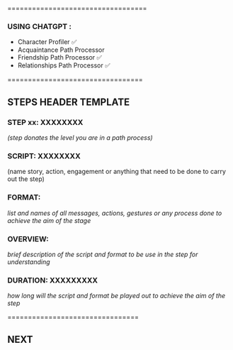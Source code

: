 ==================================
### USING CHATGPT : 
- Character Profiler ✅
- Acquaintance Path Processor
- Friendship Path Processor ✅
- Relationships Path Processor ✅

=================================
## STEPS HEADER TEMPLATE 

### STEP xx: XXXXXXXX
*(step donates the level you are in a path process)*
 
### SCRIPT: XXXXXXXX
(name story, action, engagement or anything that need to be done to carry out the step)

### FORMAT: 
*list and names of all messages, actions, gestures or any process done to achieve the aim of the stage*

### OVERVIEW: 
*brief description of the script and format to be use in the step for understanding*

### DURATION: XXXXXXXXX
*how long will the script and format be played out to achieve the aim of the step*


================================

## NEXT